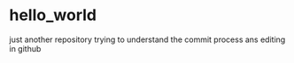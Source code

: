 # hello_world
just another repository
trying to understand the commit process ans editing in github
